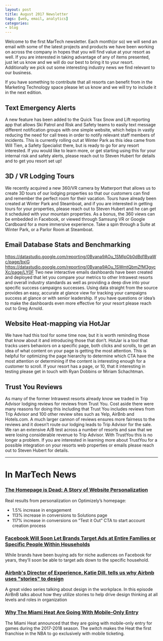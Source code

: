 ```yaml
---
layout: post
title: August 2017 Newsletter
tags: [web, email, analytics]
categories:
- blog
---
```




Welcome to the first MarTech newsletter. Each month(or so) we will send an email with some of the latest projects and products we have been working on across the company in hopes that you will find value at your resort as well.  If you are interested in taking advantage of any of items presented, just let us know and we will do our best to bring it to your resort. Additionally we pick out some interesting industry news we find relevant to our business.

If you have something to contribute that all resorts can benefit from in the Marketing Technology space please let us know and we will try to include it in the next edition.



## Text Emergency Alerts


A new feature has been added to the Quick Trax Snow and Lift reporting app that allows Ski Patrol and Risk and Safety teams to easily text message different notification groups with one simple website, which helps in vastly reducing the need for call trees in order to notify relevant staff members of incidents. This is currently rolling out at Winter Park as this idea came from Will Tien, a Safety Specialist there, but is ready to go for any resort interested. If you would like to learn more, or get starting using this for your internal risk and safety alerts, please reach out to Steven Hubert for details and to get you resort set up! 


## 3D / VR Lodging Tours


We recently acquired a new 360/VR camera by Matterport that allows us to create 3D tours of our lodging properties so that our customers can find and remember the perfect room for their vacation. Tours have already been created at Winter Park and Steamboat, and if you are interested in getting tours for your properties, please reach out to Steven Hubert and he can get it scheduled with your mountain properties. As a bonus, the 360 views can be embedded in Facebook, or viewed through Samsung VR or Google Cardboard for a more immersive experience. Take a spin through a Suite at Winter Park, or a Parlor Room at Steamboat.




## Email Database Stats and Benchmarking



https://datastudio.google.com/reporting/0Byana9AOu_1SMlpOb0dBd1ByaWc/page/bxiG
https://datastudio.google.com/reporting/0Byana9AOu_1SWmtQbmZfM3gycXc/page/LY0F
Two new interactive emails dashboards have been created and deployed that let you compare your metrics to other Intrawest resorts and overall industry standards as well as providing a deep dive into your specific success campaigns successes. Using data straight from the source provides an easy, accurate at glance view for tracking your campaigns success at glance or with senior leadership. If you have questions or idea’s to make the dashboards even more effective for your resort please reach out to Greg Arnold.


## Website Heat-mapping via HotJar


We have had this tool for some time now, but it is worth reminding those that know about it and introducing those that don’t. HotJar is a tool that tracks users behaviors on a specific page, both clicks and scrolls, to get an idea of what content on your page is getting the most attention. This is helpful for optimizing the page hierarchy to determine which CTA have the most attention or determining if the content is interesting enough for a customer to scroll. If your resort has a page, or 10, that it interesting in testing please get in touch with Ryan Dobbins or Miriam Schachtman.

 
## Trust You Reviews


As many of the former Intrawest resorts already know we traded in Trip Advisor lodging reviews for reviews from Trust You. Cost aside there were many reasons for doing this including that Trust You includes reviews from Trip Advisor and 100 other review sites such as Yelp, AirBnb and Hotels.com. A much larger cannon of reviews ensures more fairness to the reviews and it doesn’t route our lodging leads to Trip Advisor for the sale. We ran an extensive A/B test across a number of resorts and saw that we were losing considerable revenue to Trip Advisor. With TrustYou this is no longer a problem. If you are interested in learning more about TrustYou for a possible integration on your resorts web properties or emails please reach out to Steven Hubert for details.

---



# In MarTech News

 
### [The Homepage is Dead: A Story of Website Personalization](https://moz.com/blog/homepage-personalization)

Real results from personalization on Optimizely’s homepage:

* 1.5% increase in engagement
* 113% increase in conversions to Solutions page
* 117% increase in conversions on “Test it Out” CTA to start account creation process


### [Facebook Will Soon Let Brands Target Ads at Entire Families or Specific People Within Households](http://www.adweek.com/digital/facebook-will-soon-let-brands-target-ads-at-entire-families-or-specific-people-within-households/amp/)

While brands have been buying ads for niche audiences on Facebook for years, they’ll soon be able to target ads down to the specific household.


### [Airbnb's Director of Experience, Katie Dill, tells us why Airbnb uses "stories" to design](https://www.youtube.com/watch?v=sVc2hp9jlQ0)

A great video series talking about design in the workplace. In this episode AirBnB talks about how they utilize stories to help drive design thinking at all levels and roles in organization


### [Why The Miami Heat Are Going With Mobile-Only Entry](https://www.forbes.com/sites/zacglover/2017/08/14/why-the-miami-heat-are-going-with-mobile-only-entry)

The Miami Heat announced that they are going with mobile-only entry for games during the 2017-2018 season. The switch makes the Heat the first franchise in the NBA to go exclusively with mobile ticketing.

